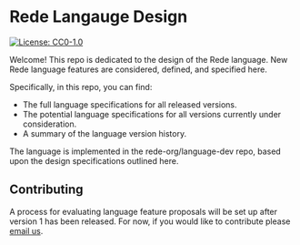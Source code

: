 # Rede Langauge Design

[![License: CC0-1.0](https://licensebuttons.net/l/zero/1.0/80x15.png)](http://creativecommons.org/publicdomain/zero/1.0/)

Welcome! This repo is dedicated to the design of the Rede language. New Rede language features are considered, defined, and specified here.

Specifically, in this repo, you can find:

- The full language specifications for all released versions.
- The potential language specifications for all versions currently under consideration.
- A summary of the language version history.

The language is implemented in the rede-org/language-dev repo, based upon the design specifications outlined here.

## Contributing

A process for evaluating language feature proposals will be set up after version 1 has been released. For now, if you would like to contribute please [email us](mailto:lucas@lucasstertz.com).

